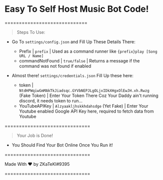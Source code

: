 # Easy To Self Host Music Bot Code!

=============================


> Steps To Use:
- Go To `settings/config.json` and Fill Up These Details There: 
  * Prefix | `prefix` | Used as a command runner like `{prefix}play [Song URL / Name]`
  * commandNotFound | `true/false` | Returns a message if the command was not found if enabled
  
- Almost there! `settings/credentials.json` Fill Up these here:
  * token | `NtdHPWqiwGmMAkTkJiadsqc.GYVbNEPJLgOLjxIDkXHgxOlEwJH.xh.Rwzg` (Fake Token) | Enter Your Token There Coz Your Daddy ain't running discord, it needs token to run...
  * YouTubeAPIKey | `Alzyaakljhskkhdahsdge` (Yet Fake) | Enter Your Youtube enabled Google API Key here, required to fetch data from Youtube
  
  
==============================


> Your Job is Done!
  * You Should Find Your Bot Online Once You Run it!
  

==============================

Made With ❤ by ZKaTeKI#9395

==============================
